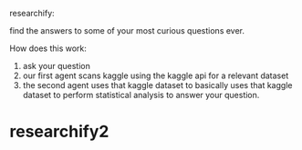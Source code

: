 researchify:


find the answers to some of your most curious questions ever.


How does this work:

1. ask your question
2. our first agent scans kaggle using the kaggle api for a relevant dataset
3. the second agent uses that kaggle dataset to basically uses that kaggle dataset to perform statistical analysis to answer your question. 
# researchify2
